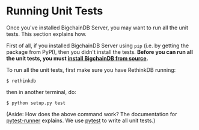 # Running Unit Tests

Once you've installed BigchainDB Server, you may want to run all the unit tests. This section explains how.

First of all, if you installed BigchainDB Server using `pip` (i.e. by getting the package from PyPI), then you didn't install the tests. **Before you can run all the unit tests, you must [install BigchainDB from source](installing-server.html#how-to-install-bigchaindb-from-source).**

To run all the unit tests, first make sure you have RethinkDB running:

```text
$ rethinkdb
```

then in another terminal, do:

```text
$ python setup.py test
```

(Aside: How does the above command work? The documentation for [pytest-runner](https://pypi.python.org/pypi/pytest-runner) explains. We use [pytest](http://pytest.org/latest/) to write all unit tests.)

